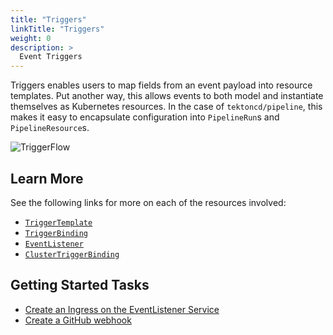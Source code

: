 ```yaml
---
title: "Triggers"
linkTitle: "Triggers"
weight: 0
description: >
  Event Triggers
---
```


Triggers enables users to map fields from an event payload into resource
templates. Put another way, this allows events to both model and instantiate
themselves as Kubernetes resources. In the case of `tektoncd/pipeline`, this
makes it easy to encapsulate configuration into `PipelineRun`s and
`PipelineResource`s.

![TriggerFlow](../images/TriggerFlow.png)

## Learn More

See the following links for more on each of the resources involved:

- [`TriggerTemplate`](triggertemplates.md)
- [`TriggerBinding`](triggerbindings.md)
- [`EventListener`](eventlisteners.md)
- [`ClusterTriggerBinding`](clustertriggerbindings.md)

## Getting Started Tasks

- [Create an Ingress on the EventListener Service](create-ingress.yaml)
- [Create a GitHub webhook](create-webhook.yaml)
